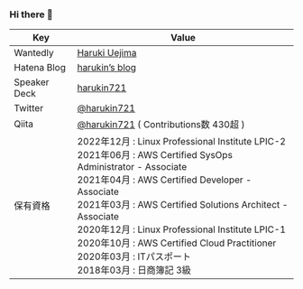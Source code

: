 ### Hi there 👋

<!--
**harukin721/harukin721** is a ✨ _special_ ✨ repository because its `README.md` (this file) appears on your GitHub profile.

Here are some ideas to get you started:

- 🔭 I’m currently working on ...
- 🌱 I’m currently learning ...
- 👯 I’m looking to collaborate on ...
- 🤔 I’m looking for help with ...
- 💬 Ask me about ...
- 📫 How to reach me: ...
- 😄 Pronouns: ...
- ⚡ Fun fact: ...
-->

| Key | Value |
| ---- | ---- |
| Wantedly | [Haruki Uejima](https://www.wantedly.com/id/harukin721/) |
| Hatena Blog | [harukin’s blog](https://harukin721.hatenablog.com/) |
| Speaker Deck | [harukin721](https://speakerdeck.com/harukin721/) |
| Twitter | [@harukin721](https://twitter.com/harukin721/) |
| Qiita | [@harukin721](https://qiita.com/harukin721/) ( Contributions数 430超 ) |
| 保有資格 | 2022年12月 : Linux Professional Institute LPIC-2<br/>2021年06月 : AWS Certified SysOps Administrator - Associate<br/>2021年04月 : AWS Certified Developer - Associate<br/>2021年03月 : AWS Certified Solutions Architect - Associate<br/>2020年12月 : Linux Professional Institute LPIC-1<br/>2020年10月 : AWS Certified Cloud Practitioner<br/>2020年03月 : ITパスポート<br/>2018年03月 : 日商簿記 3級|
